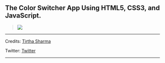 ## The Color Switcher App Using HTML5, CSS3, and JavaScript.

> <img src="https://github.com/genze121/Color-Switcher-App/assets/45147588/cdf9694a-56d3-46a8-92a9-51ff0fce1d60"/>

---

Credits: [Tirtha Sharma](https://github.com/genze121 "Tirtha Sharma")

Twitter: [Twitter](https://twitter.com/home "Twitter")

---
